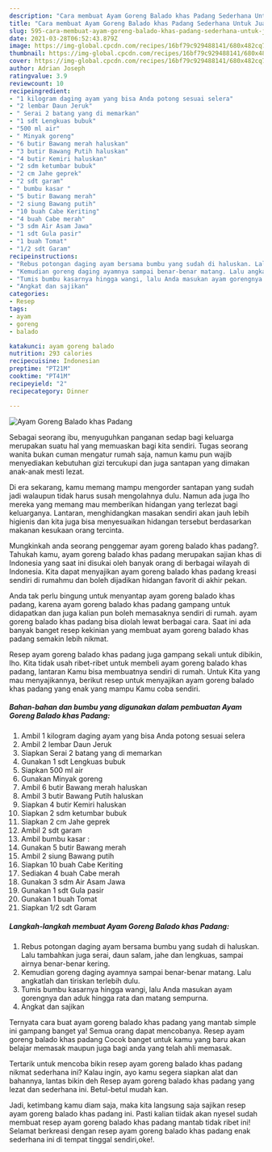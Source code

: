 ```yaml
---
description: "Cara membuat Ayam Goreng Balado khas Padang Sederhana Untuk Jualan"
title: "Cara membuat Ayam Goreng Balado khas Padang Sederhana Untuk Jualan"
slug: 595-cara-membuat-ayam-goreng-balado-khas-padang-sederhana-untuk-jualan
date: 2021-03-28T06:52:43.879Z
image: https://img-global.cpcdn.com/recipes/16bf79c929488141/680x482cq70/ayam-goreng-balado-khas-padang-foto-resep-utama.jpg
thumbnail: https://img-global.cpcdn.com/recipes/16bf79c929488141/680x482cq70/ayam-goreng-balado-khas-padang-foto-resep-utama.jpg
cover: https://img-global.cpcdn.com/recipes/16bf79c929488141/680x482cq70/ayam-goreng-balado-khas-padang-foto-resep-utama.jpg
author: Adrian Joseph
ratingvalue: 3.9
reviewcount: 10
recipeingredient:
- "1 kilogram daging ayam yang bisa Anda potong sesuai selera"
- "2 lembar Daun Jeruk"
- " Serai 2 batang yang di memarkan"
- "1 sdt Lengkuas bubuk"
- "500 ml air"
- " Minyak goreng"
- "6 butir Bawang merah haluskan"
- "3 butir Bawang Putih haluskan"
- "4 butir Kemiri haluskan"
- "2 sdm ketumbar bubuk"
- "2 cm Jahe geprek"
- "2 sdt garam"
- " bumbu kasar "
- "5 butir Bawang merah"
- "2 siung Bawang putih"
- "10 buah Cabe Keriting"
- "4 buah Cabe merah"
- "3 sdm Air Asam Jawa"
- "1 sdt Gula pasir"
- "1 buah Tomat"
- "1/2 sdt Garam"
recipeinstructions:
- "Rebus potongan daging ayam bersama bumbu yang sudah di haluskan. Lalu tambahkan juga serai, daun salam, jahe dan lengkuas, sampai airnya benar-benar kering."
- "Kemudian goreng daging ayamnya sampai benar-benar matang. Lalu angkatlah dan tiriskan terlebih dulu."
- "Tumis bumbu kasarnya hingga wangi, lalu Anda masukan ayam gorengnya dan aduk hingga rata dan matang sempurna."
- "Angkat dan sajikan"
categories:
- Resep
tags:
- ayam
- goreng
- balado

katakunci: ayam goreng balado 
nutrition: 293 calories
recipecuisine: Indonesian
preptime: "PT21M"
cooktime: "PT41M"
recipeyield: "2"
recipecategory: Dinner

---
```



![Ayam Goreng Balado khas Padang](https://img-global.cpcdn.com/recipes/16bf79c929488141/680x482cq70/ayam-goreng-balado-khas-padang-foto-resep-utama.jpg)

Sebagai seorang ibu, menyuguhkan panganan sedap bagi keluarga merupakan suatu hal yang memuaskan bagi kita sendiri. Tugas seorang  wanita bukan cuman mengatur rumah saja, namun kamu pun wajib menyediakan kebutuhan gizi tercukupi dan juga santapan yang dimakan anak-anak mesti lezat.

Di era  sekarang, kamu memang mampu mengorder santapan yang sudah jadi walaupun tidak harus susah mengolahnya dulu. Namun ada juga lho mereka yang memang mau memberikan hidangan yang terlezat bagi keluarganya. Lantaran, menghidangkan masakan sendiri akan jauh lebih higienis dan kita juga bisa menyesuaikan hidangan tersebut berdasarkan makanan kesukaan orang tercinta. 



Mungkinkah anda seorang penggemar ayam goreng balado khas padang?. Tahukah kamu, ayam goreng balado khas padang merupakan sajian khas di Indonesia yang saat ini disukai oleh banyak orang di berbagai wilayah di Indonesia. Kita dapat menyajikan ayam goreng balado khas padang kreasi sendiri di rumahmu dan boleh dijadikan hidangan favorit di akhir pekan.

Anda tak perlu bingung untuk menyantap ayam goreng balado khas padang, karena ayam goreng balado khas padang gampang untuk didapatkan dan juga kalian pun boleh memasaknya sendiri di rumah. ayam goreng balado khas padang bisa diolah lewat berbagai cara. Saat ini ada banyak banget resep kekinian yang membuat ayam goreng balado khas padang semakin lebih nikmat.

Resep ayam goreng balado khas padang juga gampang sekali untuk dibikin, lho. Kita tidak usah ribet-ribet untuk membeli ayam goreng balado khas padang, lantaran Kamu bisa membuatnya sendiri di rumah. Untuk Kita yang mau menyajikannya, berikut resep untuk menyajikan ayam goreng balado khas padang yang enak yang mampu Kamu coba sendiri.

<!--inarticleads1-->

##### Bahan-bahan dan bumbu yang digunakan dalam pembuatan Ayam Goreng Balado khas Padang:

1. Ambil 1 kilogram daging ayam yang bisa Anda potong sesuai selera
1. Ambil 2 lembar Daun Jeruk
1. Siapkan  Serai 2 batang yang di memarkan
1. Gunakan 1 sdt Lengkuas bubuk
1. Siapkan 500 ml air
1. Gunakan  Minyak goreng
1. Ambil 6 butir Bawang merah haluskan
1. Ambil 3 butir Bawang Putih haluskan
1. Siapkan 4 butir Kemiri haluskan
1. Siapkan 2 sdm ketumbar bubuk
1. Siapkan 2 cm Jahe geprek
1. Ambil 2 sdt garam
1. Ambil  bumbu kasar :
1. Gunakan 5 butir Bawang merah
1. Ambil 2 siung Bawang putih
1. Siapkan 10 buah Cabe Keriting
1. Sediakan 4 buah Cabe merah
1. Gunakan 3 sdm Air Asam Jawa
1. Gunakan 1 sdt Gula pasir
1. Gunakan 1 buah Tomat
1. Siapkan 1/2 sdt Garam




<!--inarticleads2-->

##### Langkah-langkah membuat Ayam Goreng Balado khas Padang:

1. Rebus potongan daging ayam bersama bumbu yang sudah di haluskan. Lalu tambahkan juga serai, daun salam, jahe dan lengkuas, sampai airnya benar-benar kering.
1. Kemudian goreng daging ayamnya sampai benar-benar matang. Lalu angkatlah dan tiriskan terlebih dulu.
1. Tumis bumbu kasarnya hingga wangi, lalu Anda masukan ayam gorengnya dan aduk hingga rata dan matang sempurna.
1. Angkat dan sajikan




Ternyata cara buat ayam goreng balado khas padang yang mantab simple ini gampang banget ya! Semua orang dapat mencobanya. Resep ayam goreng balado khas padang Cocok banget untuk kamu yang baru akan belajar memasak maupun juga bagi anda yang telah ahli memasak.

Tertarik untuk mencoba bikin resep ayam goreng balado khas padang nikmat sederhana ini? Kalau ingin, ayo kamu segera siapkan alat dan bahannya, lantas bikin deh Resep ayam goreng balado khas padang yang lezat dan sederhana ini. Betul-betul mudah kan. 

Jadi, ketimbang kamu diam saja, maka kita langsung saja sajikan resep ayam goreng balado khas padang ini. Pasti kalian tiidak akan nyesel sudah membuat resep ayam goreng balado khas padang mantab tidak ribet ini! Selamat berkreasi dengan resep ayam goreng balado khas padang enak sederhana ini di tempat tinggal sendiri,oke!.

